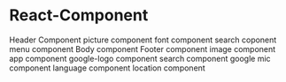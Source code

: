 # React-Component
Header Component
picture component
font component
search coponent
menu component
Body component
Footer component
image component
app component
google-logo component
search component
google mic component
language component
location component